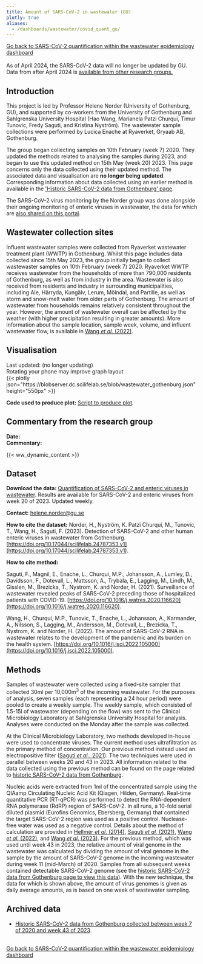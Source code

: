 ```yaml
---
title: Amount of SARS-CoV-2 in wastewater (GU)
plotly: true
aliases:
  - /dashboards/wastewater/covid_quant_gu/
---
```


<div class="mt-3">
  <a href="/dashboards/wastewater/covid_quantification/"><i class="bi bi-arrow-left-circle-fill"></i> Go back to SARS-CoV-2 quantification within the wastewater epidemiology dashboard</a>
</div>
<br>

<div class="alert alert-info">As of April 2024, the SARS-CoV-2 data will no longer be updated by GU. Data from after April 2024 is <a class="dark-blue" href="/dashboards/wastewater/covid_quantification/covid_quant_slu/">available from other research groups.</a></div>

## Introduction

This project is led by Professor Helene Norder (University of Gothenburg, GU), and supported by co-workers from the University of Gothenburg and Sahlgrenska University Hospital (Hao Wang, Marianela Patzi Churqui, Timur Tunovic, Fredy Saguti, and Kristina Nyström). The wastewater sample collections were performed by Lucica Enache at Ryaverket, Gryaab AB, Gothenburg.

The group began collecting samples on 10th February (week 7) 2020. They updated the methods related to analysing the samples during 2023, and began to use this updated method on 15th May (week 20) 2023. This page concerns only the data collected using their updated method. The associated data and visualisation are **no longer being updated**. Corresponding information about data collected using an earlier method is available in the ['Historic SARS-CoV-2 data from Gothenburg' page](/dashboards/wastewater/covid_quantification/historic_covid_gu/).

The SARS-CoV-2 virus monitoring by the Norder group was done alongside their ongoing monitoring of enteric viruses in wastewater, the data for which are [also shared on this portal](/dashboards/wastewater/enteric_quantification/).

## Wastewater collection sites

Influent wastewater samples were collected from Ryaverket wastewater treatment plant (WWTP) in Gothenburg. Whilst this page includes data collected since 15th May 2023, the group initially began to collect wastewaster samples on 10th February (week 7) 2020. Ryaverket WWTP receives wastewater from the households of more than 790,000 residents of Gothenburg, as well as from industry in the area. Wastewater is also received from residents and industry in surrounding municipalities, including Ale, Härryda, Kungälv, Lerum, Mölndal, and Partille, as well as storm and snow-melt water from older parts of Gothenburg. The amount of wastewater from households remains relatively consistent throughout the year. However, the amount of wastewater overall can be affected by the weather (with higher precipitation resulting in greater amounts). More information about the sample location, sample week, volume, and influent wastewater flow, is available in [Wang _et al._ (2022)](https://pubmed.ncbi.nlm.nih.gov/36035197/).

## Visualisation

<div class="alert alert-info">Last updated: <span id="last_modified_gu"></span> (no longer updating)</div>

<div class="d-md-none alert alert-info">
  Rotating your phone may improve graph layout
</div>

 <div class="plot_wrapper mb-3">
  <div class="table-responsive">{{< plotly json="https://blobserver.dc.scilifelab.se/blob/wastewater_gothenburg.json" height="550px" >}}</div>
</div>

**Code used to produce plot:** [Script to produce plot](https://github.com/ScilifelabDataCentre/pathogens-portal-visualisations/blob/main/wastewater/archive/gothenburg_covid.py).

## Commentary from the research group

<div><b>Date:</b><span id="gu_comment_date"></span><br><b>Commentary:</b><span id="gu_comment"></span></div>

{{< ww_dynamic_content >}}

## Dataset

**Download the data:** [Quantification of SARS-CoV-2 and enteric viruses in wastewater](https://blobserver.dc.scilifelab.se/blob/wastewater_data_gu_allviruses.xlsx). Results are available for SARS-CoV-2 and enteric viruses from week 20 of 2023. Updated weekly.

**Contact:** <helene.norder@gu.se>

**How to cite the dataset:** Norder, H., Nyström, K. Patzi Churqui, M., Tunovic, T., Wang, H., Saguti, F. (2023). Detection of SARS-CoV-2 and other human enteric viruses in wastewater from Gothenburg. [https://doi.org/10.17044/scilifelab.24787353.v1](https://doi.org/10.17044/scilifelab.24787353.v1).

**How to cite method:**

Saguti, F., Magnil, E., Enache, L., Churqui, M.P., Johansson, A., Lumley, D., Davidsson, F., Dotevall, L., Mattsson, A., Trybala, E., Lagging, M., Lindh, M., Gisslen, M., Brezicka, T., Nystrom, K. and Norder, H. (2021). Surveillance of wastewater revealed peaks of SARS-CoV-2 preceding those of hospitalized patients with COVID-19. [https://doi.org/10.1016/j.watres.2020.116620](https://doi.org/10.1016/j.watres.2020.116620).

Wang, H., Churqui, M.P., Tunovic, T., Enache, L., Johansson, A., Karmander, A., Nilsson, S., Lagging, M., Andersson, M., Dotevall, L., Brezicka, T., Nystrom, K. and Norder, H. (2022). The amount of SARS-CoV-2 RNA in wastewater relates to the development of the pandemic and its burden on the health system. [https://doi.org/10.1016/j.isci.2022.105000](https://doi.org/10.1016/j.isci.2022.105000).

## Methods

Samples of wastewater were collected using a fixed-site sampler that collected 30ml per 10,000m<sup>3</sup> of the incoming wastewater. For the purposes of analysis, seven samples (each representing a 24 hour period) were pooled to create a weekly sample. The weekly sample, which consisted of 1.5-15l of wastewater (depending on the flow) was sent to the Clinical Microbiology Laboratory at Sahlgrenska University Hospital for analysis. Analyses were conducted on the Monday after the sample was collected.

At the Clinical Microbiology Laboratory, two methods developed in-house were used to concentrate viruses. The current method uses ultrafiltration as the primary method of concentration. Our previous method instead used an electropositive filter ([Saguti _et al._, 2021](https://pubmed.ncbi.nlm.nih.gov/33212338/)). The two techniques were used in parallel between weeks 20 and 43 in 2023. All information related to the data collected using the previous method can be found on the page related to [historic SARS-CoV-2 data from Gothenburg](/dashboards/wastewater/covid_quantification/historic_covid_gu/).

Nucleic acids were extracted from 1ml of the concentrated sample using the QIAamp Circulating Nucleic Acid Kit (Qiagen, Hilden, Germany). Real-time quantitative PCR (RT-qPCR) was performed to detect the RNA-dependent RNA polymerase (RdRP) region of SARS-CoV-2. In all runs, a 10-fold serial diluted plasmid (Eurofins Genomics, Ebersberg, Germany) that contained the target SARS-CoV-2 region was used as a positive control. Nuclease-free water was used as a negative control. Details about the method of calculation are provided in [Hellmér _et al._ (2014)](https://doi.org/10.1128/AEM.01981-14), [Saguti _et al._ (2021)](https://pubmed.ncbi.nlm.nih.gov/33212338/), [Wang _et al._ (2022)](https://doi.org/10.1016/j.isci.2022.105000), and [Wang _et al._ (2023)](https://doi.org/10.1016/j.scitotenv.2023.165012). For the previous method, which was used until week 43 in 2023, the relative amount of viral genome in the wastewater was calculated by dividing the amount of viral genome in the sample by the amount of SARS-CoV-2 genome in the incoming wastewater during week 11 (mid-March) of 2020. Samples from all subsequent weeks contained detectable SARS-CoV-2 genome (see the [historic SARS-CoV-2 data from Gothenburg page to view this data](/dashboards/wastewater/covid_quantification/historic_covid_gu/)). With the new technique, the data for which is shown above, the amount of virus genomes is given as daily average amounts, as is based on one week of wastewater sampling.

## Archived data

- [Historic SARS-CoV-2 data from Gothenburg collected between week 7 of 2020 and week 43 of 2023](/dashboards/wastewater/covid_quantification/historic_covid_gu/).

<br>
<div class="mt-3">
  <a href="/dashboards/wastewater/covid_quantification/"><i class="bi bi-arrow-left-circle-fill"></i> Go back to SARS-CoV-2 quantification within the wastewater epidemiology dashboard</a>
</div>
